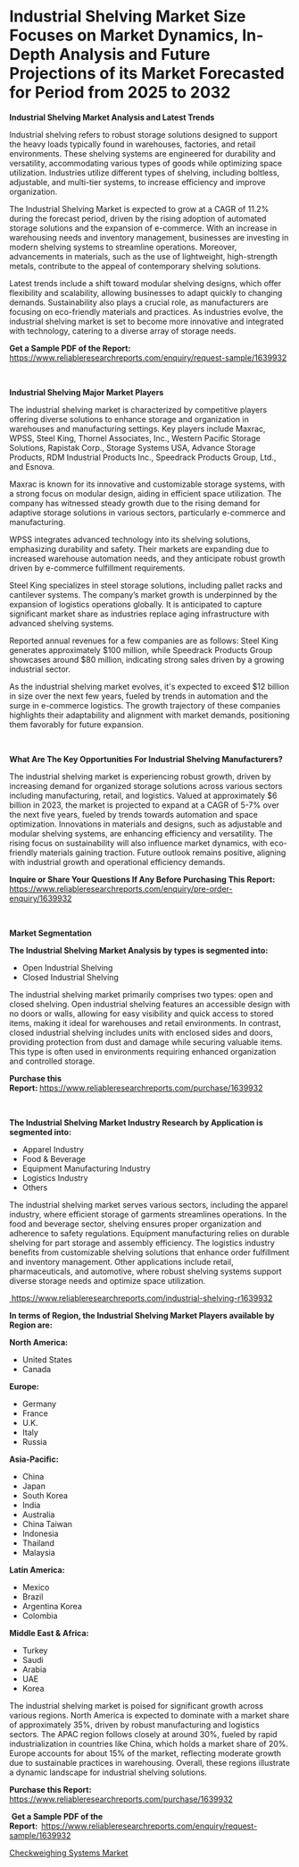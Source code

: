 <p><h1>Industrial Shelving Market Size Focuses on Market Dynamics, In-Depth Analysis and Future Projections of its Market Forecasted for Period from 2025 to 2032</h1></p><p><strong>Industrial Shelving Market Analysis and Latest Trends</strong></p>
<p><p>Industrial shelving refers to robust storage solutions designed to support the heavy loads typically found in warehouses, factories, and retail environments. These shelving systems are engineered for durability and versatility, accommodating various types of goods while optimizing space utilization. Industries utilize different types of shelving, including boltless, adjustable, and multi-tier systems, to increase efficiency and improve organization.</p><p>The Industrial Shelving Market is expected to grow at a CAGR of 11.2% during the forecast period, driven by the rising adoption of automated storage solutions and the expansion of e-commerce. With an increase in warehousing needs and inventory management, businesses are investing in modern shelving systems to streamline operations. Moreover, advancements in materials, such as the use of lightweight, high-strength metals, contribute to the appeal of contemporary shelving solutions.</p><p>Latest trends include a shift toward modular shelving designs, which offer flexibility and scalability, allowing businesses to adapt quickly to changing demands. Sustainability also plays a crucial role, as manufacturers are focusing on eco-friendly materials and practices. As industries evolve, the industrial shelving market is set to become more innovative and integrated with technology, catering to a diverse array of storage needs.</p></p>
<p><strong>Get a Sample PDF of the Report:&nbsp;</strong> <a href="https://www.reliableresearchreports.com/enquiry/request-sample/1639932?utm_campaign=3364&utm_medium=2&utm_source=Github&utm_content=ia&utm_term=11042025&utm_id=industrial-shelving">https://www.reliableresearchreports.com/enquiry/request-sample/1639932</a></p>
<p>&nbsp;</p>
<p><strong>Industrial Shelving Major Market Players</strong></p>
<p><p>The industrial shelving market is characterized by competitive players offering diverse solutions to enhance storage and organization in warehouses and manufacturing settings. Key players include Maxrac, WPSS, Steel King, Thornel Associates, Inc., Western Pacific Storage Solutions, Rapistak Corp., Storage Systems USA, Advance Storage Products, RDM Industrial Products Inc., Speedrack Products Group, Ltd., and Esnova.</p><p>Maxrac is known for its innovative and customizable storage systems, with a strong focus on modular design, aiding in efficient space utilization. The company has witnessed steady growth due to the rising demand for adaptive storage solutions in various sectors, particularly e-commerce and manufacturing.</p><p>WPSS integrates advanced technology into its shelving solutions, emphasizing durability and safety. Their markets are expanding due to increased warehouse automation needs, and they anticipate robust growth driven by e-commerce fulfillment requirements.</p><p>Steel King specializes in steel storage solutions, including pallet racks and cantilever systems. The company’s market growth is underpinned by the expansion of logistics operations globally. It is anticipated to capture significant market share as industries replace aging infrastructure with advanced shelving systems.</p><p>Reported annual revenues for a few companies are as follows: Steel King generates approximately $100 million, while Speedrack Products Group showcases around $80 million, indicating strong sales driven by a growing industrial sector.</p><p>As the industrial shelving market evolves, it's expected to exceed $12 billion in size over the next few years, fueled by trends in automation and the surge in e-commerce logistics. The growth trajectory of these companies highlights their adaptability and alignment with market demands, positioning them favorably for future expansion.</p></p>
<p>&nbsp;</p>
<p><strong>What Are The Key Opportunities For Industrial Shelving Manufacturers?</strong></p>
<p><p>The industrial shelving market is experiencing robust growth, driven by increasing demand for organized storage solutions across various sectors including manufacturing, retail, and logistics. Valued at approximately $6 billion in 2023, the market is projected to expand at a CAGR of 5-7% over the next five years, fueled by trends towards automation and space optimization. Innovations in materials and designs, such as adjustable and modular shelving systems, are enhancing efficiency and versatility. The rising focus on sustainability will also influence market dynamics, with eco-friendly materials gaining traction. Future outlook remains positive, aligning with industrial growth and operational efficiency demands.</p></p>
<p><strong>Inquire or Share Your Questions If Any Before Purchasing This Report:</strong> <a href="https://www.reliableresearchreports.com/enquiry/pre-order-enquiry/1639932?utm_campaign=3364&utm_medium=2&utm_source=Github&utm_content=ia&utm_term=11042025&utm_id=industrial-shelving">https://www.reliableresearchreports.com/enquiry/pre-order-enquiry/1639932</a></p>
<p>&nbsp;</p>
<p><strong>Market Segmentation</strong></p>
<p><strong>The Industrial Shelving Market Analysis by types is segmented into:</strong></p>
<p><ul><li>Open Industrial Shelving</li><li>Closed Industrial Shelving</li></ul></p>
<p><p>The industrial shelving market primarily comprises two types: open and closed shelving. Open industrial shelving features an accessible design with no doors or walls, allowing for easy visibility and quick access to stored items, making it ideal for warehouses and retail environments. In contrast, closed industrial shelving includes units with enclosed sides and doors, providing protection from dust and damage while securing valuable items. This type is often used in environments requiring enhanced organization and controlled storage.</p></p>
<p><strong>Purchase this Report:&nbsp;</strong><a href="https://www.reliableresearchreports.com/purchase/1639932?utm_campaign=3364&utm_medium=2&utm_source=Github&utm_content=ia&utm_term=11042025&utm_id=industrial-shelving">https://www.reliableresearchreports.com/purchase/1639932</a></p>
<p>&nbsp;</p>
<p><strong>The Industrial Shelving Market Industry Research by Application is segmented into:</strong></p>
<p><ul><li>Apparel Industry</li><li>Food & Beverage</li><li>Equipment Manufacturing Industry</li><li>Logistics Industry</li><li>Others</li></ul></p>
<p><p>The industrial shelving market serves various sectors, including the apparel industry, where efficient storage of garments streamlines operations. In the food and beverage sector, shelving ensures proper organization and adherence to safety regulations. Equipment manufacturing relies on durable shelving for part storage and assembly efficiency. The logistics industry benefits from customizable shelving solutions that enhance order fulfillment and inventory management. Other applications include retail, pharmaceuticals, and automotive, where robust shelving systems support diverse storage needs and optimize space utilization.</p></p>
<p><a href="https://www.reliableresearchreports.com/industrial-shelving-r1639932?utm_campaign=3364&utm_medium=2&utm_source=Github&utm_content=ia&utm_term=11042025&utm_id=industrial-shelving">&nbsp;https://www.reliableresearchreports.com/industrial-shelving-r1639932</a></p>
<p><strong>In terms of Region, the Industrial Shelving Market Players available by Region are:</strong></p>
<p>
    <p> <strong> North America: </strong>
        <ul>
            <li>United States</li>
            <li>Canada</li>
        </ul>
        </p> 
    <p> <strong> Europe: </strong>
        <ul>
            <li>Germany</li>
            <li>France</li>
            <li>U.K.</li>
            <li>Italy</li>
            <li>Russia</li>
        </ul>
        </p> 
    <p> <strong> Asia-Pacific: </strong>
        <ul>
            <li>China</li>
            <li>Japan</li>
            <li>South Korea</li>
            <li>India</li>
            <li>Australia</li>
            <li>China Taiwan</li>
            <li>Indonesia</li>
            <li>Thailand</li>
            <li>Malaysia</li>
        </ul>
        </p> 
    <p> <strong> Latin America: </strong>
        <ul>
            <li>Mexico</li>
            <li>Brazil</li>
            <li>Argentina Korea</li>
            <li>Colombia</li>
        </ul>
        </p> 
    <p> <strong> Middle East & Africa: </strong>
        <ul>
            <li>Turkey</li>
            <li>Saudi</li>
            <li>Arabia</li>
            <li>UAE</li>
            <li>Korea</li>
        </ul>
    </p>
    </p>
<p><p>The industrial shelving market is poised for significant growth across various regions. North America is expected to dominate with a market share of approximately 35%, driven by robust manufacturing and logistics sectors. The APAC region follows closely at around 30%, fueled by rapid industrialization in countries like China, which holds a market share of 20%. Europe accounts for about 15% of the market, reflecting moderate growth due to sustainable practices in warehousing. Overall, these regions illustrate a dynamic landscape for industrial shelving solutions.</p></p>
<p><strong>Purchase this Report: </strong><a href="https://www.reliableresearchreports.com/purchase/1639932?utm_campaign=3364&utm_medium=2&utm_source=Github&utm_content=ia&utm_term=11042025&utm_id=industrial-shelving">https://www.reliableresearchreports.com/purchase/1639932</a></p>
<p>&nbsp;<strong>Get a Sample PDF of the Report:&nbsp;&nbsp;</strong><a href="https://www.reliableresearchreports.com/enquiry/request-sample/1639932?utm_campaign=3364&utm_medium=2&utm_source=Github&utm_content=ia&utm_term=11042025&utm_id=industrial-shelving">https://www.reliableresearchreports.com/enquiry/request-sample/1639932</a></p>
<p><strong></strong></p>
<p><p><a href="https://github.com/abbislposival/Market-Research-Report-List-2/blob/main/checkweighing-systems-market.md?utm_campaign=3364&utm_medium=2&utm_source=Github&utm_content=ia&utm_term=11042025&utm_id=industrial-shelving">Checkweighing Systems Market</a></p></p>